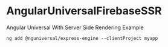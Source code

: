 # AngularUniversalFirebaseSSR

Angular Universal With Server Side Rendering Example

`ng add @nguniversal/express-engine --clientProject myapp`
